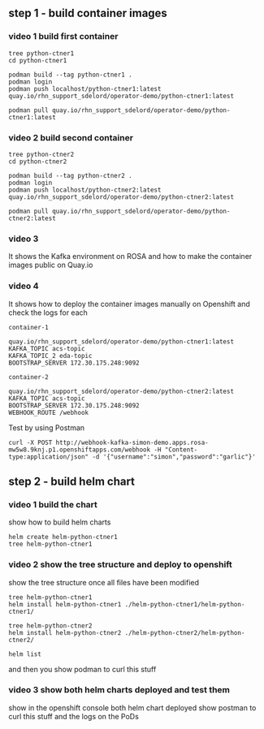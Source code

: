 

## step 1 - build container images

### video 1 build first container
```
tree python-ctner1
cd python-ctner1

podman build --tag python-ctner1 .
podman login
podman push localhost/python-ctner1:latest quay.io/rhn_support_sdelord/operator-demo/python-ctner1:latest

podman pull quay.io/rhn_support_sdelord/operator-demo/python-ctner1:latest
```

### video 2 build second container
```
tree python-ctner2
cd python-ctner2

podman build --tag python-ctner2 .
podman login
podman push localhost/python-ctner2:latest quay.io/rhn_support_sdelord/operator-demo/python-ctner2:latest

podman pull quay.io/rhn_support_sdelord/operator-demo/python-ctner2:latest
```

### video 3 

It shows the Kafka environment on ROSA and how to make the container images public on Quay.io

### video 4


It shows how to deploy the container images manually on Openshift and check the logs for each
```
container-1 

quay.io/rhn_support_sdelord/operator-demo/python-ctner1:latest
KAFKA_TOPIC acs-topic
KAFKA_TOPIC_2 eda-topic
BOOTSTRAP_SERVER 172.30.175.248:9092

container-2 

quay.io/rhn_support_sdelord/operator-demo/python-ctner2:latest
KAFKA_TOPIC acs-topic
BOOTSTRAP_SERVER 172.30.175.248:9092
WEBHOOK_ROUTE /webhook
```
Test by using Postman
```
curl -X POST http://webhook-kafka-simon-demo.apps.rosa-mw5w8.9knj.p1.openshiftapps.com/webhook -H "Content-type:application/json" -d '{"username":"simon","password":"garlic"}'
```

## step 2 - build helm chart

### video 1 build the chart
show how to build helm charts

```
helm create helm-python-ctner1
tree helm-python-ctner1

```

### video 2 show the tree structure and deploy to openshift
show the tree structure once all files have been modified

```
tree helm-python-ctner1
helm install helm-python-ctner1 ./helm-python-ctner1/helm-python-ctner1/

tree helm-python-ctner2
helm install helm-python-ctner2 ./helm-python-ctner2/helm-python-ctner2/

helm list
```

and then you show podman to curl this stuff


### video 3 show both helm charts deployed and test them

show in the openshift console both helm chart deployed
show postman to curl this stuff and the logs on the PoDs









